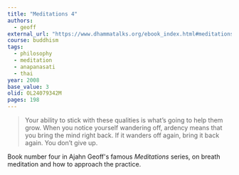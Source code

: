 ```yaml
---
title: "Meditations 4"
authors:
  - geoff
external_url: "https://www.dhammatalks.org/ebook_index.html#meditations_4"
course: buddhism
tags:
  - philosophy
  - meditation
  - anapanasati
  - thai
year: 2008
base_value: 3
olid: OL24079342M
pages: 198
---
```


> Your ability to stick with these qualities is what’s going to help them grow. When you notice yourself wandering off, ardency means that you bring the mind right back. If it wanders off again, bring it back again. You don’t give up. 

Book number four in Ajahn Geoff's famous _Meditations_ series, on breath meditation and how to approach the practice.
